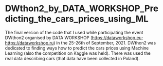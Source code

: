 # DWthon2_by_DATA_WORKSHOP_Predicting_the_cars_prices_using_ML

The final version of the code that I used while participating the event DWthon2 organised by DATA WORKSHOP (https://dataworkshop.eu; https://dataworkshop.ru) in the 25-26th of September, 2021. 
DWthon2 was dedicated to finding ways how to predict the cars prices using Machine Learning (also the competition on Kaggle was held). 
There was used the real data describing cars (that data have been collected in Poland).
